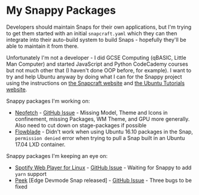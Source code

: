 # My Snappy Packages
Developers should maintain Snaps for their own applications, but I'm trying to get them started with an initial `snapcraft.yaml` which they can then integrate into their auto-build system to build Snaps - hopefully they'll be able to maintain it from there.

Unfortunately I'm not a developer - I did GCSE Computing (qBASIC, Little Man Computer) and started JavaScript and Python CodeCademy courses but not much other that (I haven't done OOP before, for example). I want to try and help Ubuntu anyway by doing what I can for the Snappy project using the instructions on [the Snapcraft website](https://snapcraft.io/) and [the Ubuntu Tutorials website](https://tutorials.ubuntu.com/).

Snappy packages I'm working on:
- [Neofetch](https://github.com/dylanaraps/neofetch/) - [GitHub Issue](https://github.com/dylanaraps/neofetch/issues/645) - Missing Model, Theme and Icons in confinement, missing Packages, WM Theme, and GPU more generally. Also need to cut down on stage-packages if possible
- [Flowblade](https://github.com/jliljebl/flowblade) - Didn't work when using Ubuntu 16.10 packages in the Snap, `permission denied` error when trying to pull a Snap built in an Ubuntu 17.04 LXD container.

Snappy packages I'm keeping an eye on:
- [Spotify Web Player for Linux](https://github.com/Quacky2200/Spotify-Web-Player-for-Linux/) - [GitHub Issue](https://github.com/Quacky2200/Spotify-Web-Player-for-Linux/issues/65) - Waiting for Snappy to add `yarn` support
- [Peek](https://github.com/phw/peek) [Edge Devmode Snap released] - [GitHub Issue](https://github.com/phw/peek/issues/84) - Three bugs to be fixed
